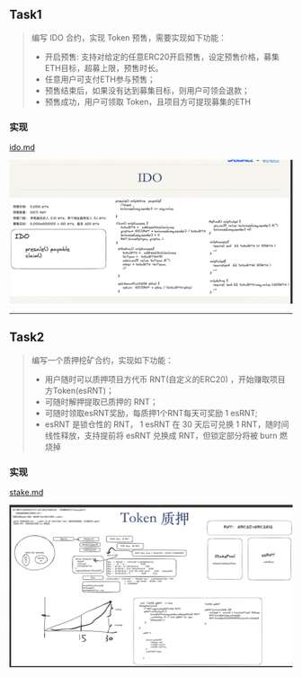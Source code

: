 
## Task1
>编写 IDO 合约，实现 Token 预售，需要实现如下功能：
>- 开启预售: 支持对给定的任意ERC20开启预售，设定预售价格，募集ETH目标，超募上限，预售时长。
>- 任意用户可支付ETH参与预售；
>- 预售结束后，如果没有达到募集目标，则用户可领会退款；
>- 预售成功，用户可领取 Token，且项目方可提现募集的ETH

### 实现
[ido.md](./files/ido.md)

![实现思路](./files/ido-desc.png)

---

## Task2
>编写一个质押挖矿合约，实现如下功能：
>- 用户随时可以质押项目方代币 RNT(自定义的ERC20) ，开始赚取项目方Token(esRNT)；
>- 可随时解押提取已质押的 RNT；
>- 可随时领取esRNT奖励，每质押1个RNT每天可奖励 1 esRNT;
>- esRNT 是锁仓性的 RNT， 1 esRNT 在 30 天后可兑换 1 RNT，随时间线性释放，支持提前将 esRNT 兑换成 RNT，但锁定部分将被 burn 燃烧掉

### 实现
[stake.md](./files/stake.md)

![实现思路](./files/stake-desc.png)


